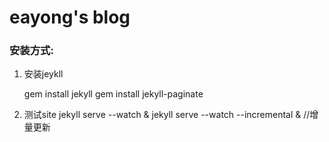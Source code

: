 # eayong's blog

### 安装方式:

1. 安装jeykll

	gem install jekyll
	gem install jekyll-paginate

2. 测试site
	jekyll serve --watch &
	jekyll serve --watch --incremental & //增量更新

